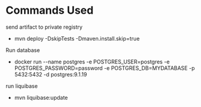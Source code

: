# Commands Used

send artifact to private registry

* mvn deploy -DskipTests -Dmaven.install.skip=true

Run database

* docker run --name postgres -e POSTGRES_USER=postgres -e POSTGRES_PASSWORD=password -e POSTGRES_DB=MYDATABASE -p 5432:5432 -d postgres:9.1.19

run liquibase

* mvn liquibase:update

